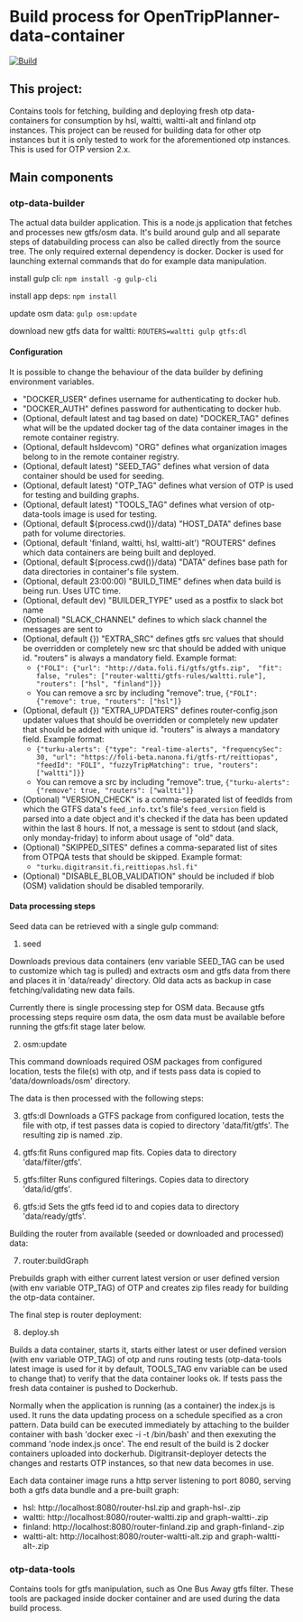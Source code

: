 # Build process for OpenTripPlanner-data-container 

[![Build](https://github.com/hsldevcom/OpenTripPlanner-data-container/workflows/Process%20master%20push%20or%20pr/badge.svg?branch=master)](https://github.com/HSLdevcom/OpenTripPlanner-data-container/actions)

## This project:
Contains tools for fetching, building and deploying fresh otp data-containers
for consumption by hsl, waltti, waltti-alt and finland otp instances. This project can be
reused for building data for other otp instances but it is only tested to
work for the aforementioned otp instances. This is used for OTP
version 2.x.

## Main components

### otp-data-builder
The actual data builder application. This is a node.js application that fetches
and processes new gtfs/osm data. It's build around gulp and all separate steps of
databuilding process can also be called directly from the source tree. The only
required external dependency is docker. Docker is used for launching external
commands that do for example data manipulation.

install gulp cli:
  `npm install -g gulp-cli`

install app deps:
  `npm install`

update osm data:
  `gulp osm:update`

download new gtfs data for waltti:
  `ROUTERS=waltti gulp gtfs:dl`

#### Configuration
It is possible to change the behaviour of the data builder by defining environment variables.

* "DOCKER_USER" defines username for authenticating to docker hub.
* "DOCKER_AUTH" defines password for authenticating to docker hub.
* (Optional, default latest and tag based on date) "DOCKER_TAG" defines what will be the updated docker tag of the data container images in the remote container registry.
* (Optional, default hsldevcom) "ORG" defines what organization images belong to in the remote container registry.
* (Optional, default latest) "SEED_TAG" defines what version of data container should be used for seeding.
* (Optional, default latest) "OTP_TAG" defines what version of OTP is used for testing and building graphs.
* (Optional, default latest) "TOOLS_TAG" defines what version of otp-data-tools image is used for testing.
* (Optional, default ${process.cwd()}/data) "HOST_DATA" defines base path for volume directories.
* (Optional, default 'finland, waltti, hsl, waltti-alt') "ROUTERS" defines which data containers are being built and deployed.
* (Optional, default ${process.cwd()}/data) "DATA" defines base path for data directories in container's file system.
* (Optional, default 23:00:00) "BUILD_TIME" defines when data build is being run. Uses UTC time.
* (Optional, default dev) "BUILDER_TYPE" used as a postfix to slack bot name
* (Optional) "SLACK_CHANNEL" defines to which slack channel the messages are sent to
* (Optional, default {}) "EXTRA_SRC" defines gtfs src values that should be overridden or completely new src that should be added with unique id. "routers" is always a mandatory field. Example format:
  - `{"FOLI": {"url": "http://data.foli.fi/gtfs/gtfs.zip",  "fit": false, "rules": ["router-waltti/gtfs-rules/waltti.rule"], "routers": ["hsl", "finland"]}}`
  - You can remove a src by including "remove": true, `{"FOLI": {"remove": true, "routers": ["hsl"]}`
* (Optional, default {}) "EXTRA_UPDATERS" defines router-config.json updater values that should be overridden or completely new updater that should be added with unique id. "routers" is always a mandatory field. Example format:
  - `{"turku-alerts": {"type": "real-time-alerts", "frequencySec": 30, "url": "https://foli-beta.nanona.fi/gtfs-rt/reittiopas", "feedId": "FOLI", "fuzzyTripMatching": true, "routers": ["waltti"]}}`
  - You can remove a src by including "remove": true, `{"turku-alerts": {"remove": true, "routers": ["waltti"]}`
* (Optional) "VERSION_CHECK" is a comma-separated list of feedIds from which the GTFS data's `feed_info.txt`'s file's `feed_version` field is parsed into a date object and it's checked if the data has been updated within the last 8 hours. If not, a message is sent to stdout (and slack, only monday-friday) to inform about usage of "old" data.
* (Optional) "SKIPPED_SITES" defines a comma-separated list of sites from OTPQA tests that should be skipped. Example format:
  - `"turku.digitransit.fi,reittiopas.hsl.fi"`
* (Optional) "DISABLE_BLOB_VALIDATION" should be included if blob (OSM) validation should be disabled temporarily.

#### Data processing steps

Seed data can be retrieved with a single gulp command:

1. seed

Downloads previous data containers (env variable SEED_TAG can be used to customize which tag is pulled)
and extracts osm and gtfs data from there and places it in 'data/ready' directory.
Old data acts as backup in case fetching/validating new data fails.

Currently there is single processing step for OSM data. Because gtfs processing steps require osm data,
the osm data must be available before running the gtfs:fit stage later below.

2. osm:update

This command downloads required OSM packages from configured location, tests the file(s) with otp,
and if tests pass data is copied to 'data/downloads/osm' directory.

The data is then processed with the following steps:

3. gtfs:dl
Downloads a GTFS package from configured location, tests the file with otp, if
test passes data is copied to directory 'data/fit/gtfs'. The resulting zip is named <feedid>.zip.

4. gtfs:fit
Runs configured map fits. Copies data to directory 'data/filter/gtfs'.

5. gtfs:filter
Runs configured filterings. Copies data to directory 'data/id/gtfs'.

6. gtfs:id
Sets the gtfs feed id to <id> and copies data to directory 'data/ready/gtfs'.

Building the router from available (seeded or downloaded and processed) data:

7. router:buildGraph

Prebuilds graph with either current latest version or user defined version (with env variable OTP_TAG) of OTP and creates zip files
ready for building the otp-data container.


The final step is router deployment:

8. deploy.sh

Builds a data container, starts it, starts either latest or user defined version (with env variable OTP_TAG) of otp and runs
routing tests (otp-data-tools latest image is used for it by default, TOOLS_TAG env variable can be used to change that)
to verify that the data container looks ok. If tests pass the fresh data container is pushed to Dockerhub.

Normally when the application is running (as a container) the index.js is used.
It runs the data updating process on a schedule specified as a cron pattern. Data build can be executed immediately
by attaching to the builder container with bash 'docker exec -i -t <dockerid> /bin/bash' and then
exexuting the command 'node index.js once'. The end result of the build is 2 docker containers uploaded into dockerhub.
Digitransit-deployer detects the changes and restarts OTP instances, so that new data becomes in use.

Each data container image runs a http server listening to port 8080, serving both a gtfs data bundle and a pre-built graph:

- hsl: http://localhost:8080/router-hsl.zip and graph-hsl-<otpversion>.zip
- waltti: http://localhost:8080/router-waltti.zip and graph-waltti-<otpversion>.zip
- finland: http://localhost:8080/router-finland.zip and graph-finland-<otpversion>.zip
- waltti-alt: http://localhost:8080/router-waltti-alt.zip and graph-waltti-alt-<otpversion>.zip

### otp-data-tools

Contains tools for gtfs manipulation, such as One Bus Away gtfs filter.
These tools are packaged inside docker container and are used during the data build process.

